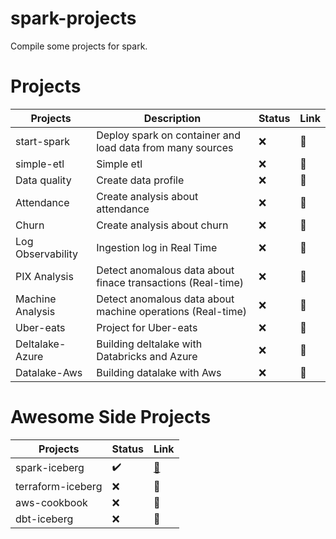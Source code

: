 # spark-projects
Compile some projects for spark.

# Projects

| Projects | Description | Status | Link
| ------------- |------------- |------------- |------------- |
| start-spark | Deploy spark on container and load data from many sources | :x:|:link:
| simple-etl| Simple etl |  :x:|:link:
| Data quality| Create data profile |  :x:|:link:
| Attendance| Create analysis about attendance |  :x:|:link:
| Churn| Create analysis about churn |  :x:|:link:
| Log Observability | Ingestion log in Real Time |  :x:|:link:
| PIX Analysis | Detect anomalous data about finace transactions (Real-time) |  :x:|:link:
| Machine Analysis | Detect anomalous data about machine operations (Real-time)|  :x:|:link:
| Uber-eats | Project for Uber-eats |  :x:|:link:
| Deltalake-Azure | Building deltalake with Databricks and Azure |  :x:|:link:
| Datalake-Aws | Building datalake with Aws |  :x:|:link:



# Awesome Side Projects
| Projects | Status | Link
| ------------- |------------- |------------- |
| spark-iceberg | :heavy_check_mark: | [:link:](https://github.com/Ratarca/spark-iceberg)
| terraform-iceberg | :x: | :link:
| aws-cookbook | :x: | :link:
| dbt-iceberg | :x: | :link: